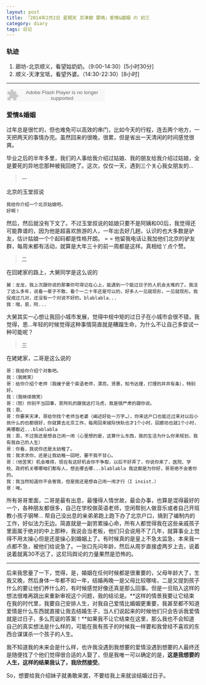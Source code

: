 ```yaml
---
layout: post
title: 『2014年2月2日 星期天 京津廊 雾晴』爱情&婚姻 の 初三
category: diary
tags: 日记
---
```

### **轨迹**
1. 廊坊-北京顺义，看望姑奶奶。（9:00-14:30）[5小时30分]
2. 顺义-天津宝坻，看望外婆。（14:30-22:30）[8小时]

- - -
<embed src="http://www.xiami.com/widget/165819_7310/singlePlayer.swf" type="application/x-shockwave-flash" width="257" height="33" wmode="transparent">

### **爱情&婚姻**
过年总是很忙的，但也难免可以高效的串门，比如今天的行程，连去两个地方，一天把两天的事情办完。虽然回来的很晚，很累，但是省出一天清闲的时间感觉很爽。

毕业之后的半年多里，我们的人事给我介绍过姑娘、我的朋友给我介绍过姑娘，全是要死的异地恋那种被我回绝了。这次，仅仅一天，遇到三个关心我女朋友的...

> 一

北京的玉堂叔说

    我给你介绍一个北京姑娘吧。
    好啊！
    
然后，然后就没有下文了。不过玉堂叔说的姑娘只要不是阿姨和00后，我觉得还可能靠谱的，因为他是超喜欢旅游的人，一年出去好几趟，认识的也大多数是驴友，估计姑娘一个个起码都是性格开朗。 = = 他留我电话让我加他们北京的驴友群，每周末都有活动，就算是大年三十的前一周都是这样。真相给丫点个赞。

> 二

在回姥家的路上，大舅同学是这么说的

    舅：龙龙，我上次跟你说的那事你可得记在心上，能遇到一个能过日子的人机会太难的了。我活了这么多年，说看一辈子不敢，看个一二十年还是可以的，好多人一见就现形，一见就现形。我促成过几对，还没有一个对说不好的。blablabla...
    我：哦，恩，阿...
    
大舅其实一心想让我回小城市发展，觉得中规中矩的过日子在小城市会很不错，我觉得，恩...年轻的时候觉得这种事情简直就是糟蹋生命，为什么不让自己多尝试一种可能呢？

>三

在姥姥家，二哥是这么说的

    哥：我给你介绍个对象吧。
    我：（我微笑）
    哥：给你介绍个老师（我嫂子是个英语老师，漂亮，贤惠，知书达理，打理的井井有条），特别好。
    我：（我继续微笑）
    哥：（怒）你别不当回事，恩阿叽的跟我这打马虎，我是很严肃的跟你说。
    我：恩。
    哥：你要来天津，哥给你找个老师当老婆（阐述好处一万字…），你来这户口也能迁过来对以后小孩什么的也都很好，你就算去北京工作，每周回来城际快轨也才1个小时，回廊坊也就1个小时，离哪都近...blablabla
    我：恩，不过我还是想自己闹一闹（心里想的是，这算什么东西，我的生活为什么你来规划，我有我自己的人生）
    哥：你看，我说你还是太幼稚了。
    我：我求求你，还是让我幼稚一回吧，要不我不甘心。
    哥：（他苦笑）机会难得，现在有这好机会你不争取，以后不好弄了，你说你来了，医院、学校、政府机关哪哪咱们都有人，想去哪去哪...blablabla 我这都是为你好，哥哥绝不会害你的。
    我：我当然知道你不会害我，但是我还是想自己闹一闹才行（I insist.）
    哥：唉。
    
所有哥哥里面，二哥是最有出息，最懂得人情世故，最会办事，也算是混得最好的一个，各种朋友都很多，自己在学校做英语老师，空闲帮别人做音乐或者自己开班教小孩子钢琴… 帮自己没出息的亲弟弟跑上跑下办了北京户口，搞到了编制内的工作，好似法力无边。简直就是一副劳累操心命，所有人都觉得我在这些亲戚孩子里面属于绝对的中上那种，我说会当老板，他们只会说用不了几年，就算事业上觉得不用太操心但是还是操心到婚姻上了。有时候真的是皇上不急太监急，本来我一点都不急，被他们给说急了。一张口先问年龄，然后从周岁直接虚两岁上去，说着说着就离30不远了，这尼玛舆论的力量果然是恐怖的。

----

后来我思量了一下，觉得，是，婚姻在任何时候都是很重要的，父母年龄大了，生我又晚，然后身体一年都不如一年，结婚再晚一是父母比较哪啥，二是又提到孩子什么的要让他们养什么的，有时候感觉好像还真是那么回事。但是一旦陷入这样的想法很难再跳出来重新审视这个问题，我的结论是。**这样的情景我要让它结束在我的时代里，我要自己安排人生，对我自己爱情比婚姻更重要，我甚至都不知道爱情是什么东西就直接让我去结婚生子，当人们说起来的时候他们只会告诉我爱情就是过日子，多么荒诞的答案！**如果我不让它结束在这里，那么我也不会知道自己的真实想法是什么样的，可能在我有孩子的时候我一样要和我曾经不喜欢的东西合谋谋杀一个孩子的人生。

我不知道我的未来会是什么样，也许我没遇到我想要的爱情没遇到想要的人最终还是随便找了个他们觉得很合适的人娶了，但是我唯一可以确定的是，**这是我想要的人生，这样的结果我认了，我欣然接受**。

So，想要给我介绍妹子就勇敢来罢，不要给我上来就谈结婚过日子。
